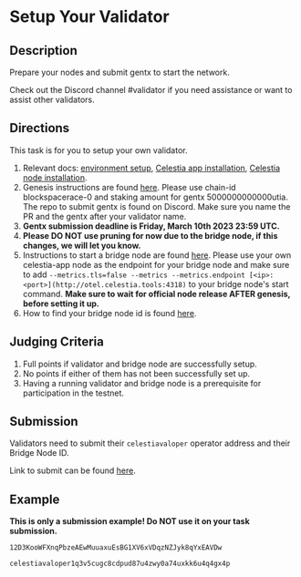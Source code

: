 # Setup Your Validator

## Description

Prepare your nodes and submit gentx to start the network.

Check out the Discord channel #validator if you need assistance
or want to assist other validators.

## Directions

This task is for you to setup your own validator.

1. Relevant docs: [environment setup](https://docs.celestia.org/nodes/environment/),
  [Celestia app installation](https://docs.celestia.org/nodes/celestia-app/),
  [Celestia node installation](https://docs.celestia.org/nodes/celestia-node/).
2. Genesis instructions are found [here](https://docs.celestia.org/nodes/celestia-app-commands#signing-genesis-for-a-new-network).
   Please use chain-id blockspacerace-0 and staking amount for gentx
   5000000000000utia. The repo to submit gentx is found on Discord.
   Make sure you name the PR and the gentx after your validator name.
3. **Gentx submission deadline is Friday, March 10th 2023 23:59 UTC.**
4. **Please DO NOT use pruning for now due to the bridge node, if
   this changes, we will let you know.**
5. Instructions to start a bridge node are found [here](https://docs.celestia.org/nodes/bridge-node/#deploy-the-celestia-bridge-node).
   Please use your own celestia-app node as the endpoint for your
   bridge node and make sure to add
   `--metrics.tls=false --metrics --metrics.endpoint [<ip>:<port>](http://otel.celestia.tools:4318)`
   to your bridge node's start command. **Make sure to wait for official
   node release AFTER genesis, before setting it up.**
6. How to find your bridge node id is found [here](https://docs.celestia.org/developers/node-api/#post-p2pinfo).

## Judging Criteria

1. Full points if validator and bridge node are successfully setup.
2. No points if either of them has not been successfully set up.
3. Having a running validator and bridge node is a prerequisite for
  participation in the testnet.

## Submission

Validators need to submit their `celestiavaloper` operator address and
their Bridge Node ID.

Link to submit can be found [here](https://celestia.knack.com/theblockspacerace#testnet-portal).

## Example

**This is only a submission example! Do NOT use it on your task submission.**

`12D3KooWFXnqPbzeAEwMuuaxuEsBG1XV6xVDqzNZJyk8qYxEAVDw`

`celestiavaloper1q3v5cugc8cdpud87u4zwy0a74uxkk6u4q4gx4p`
